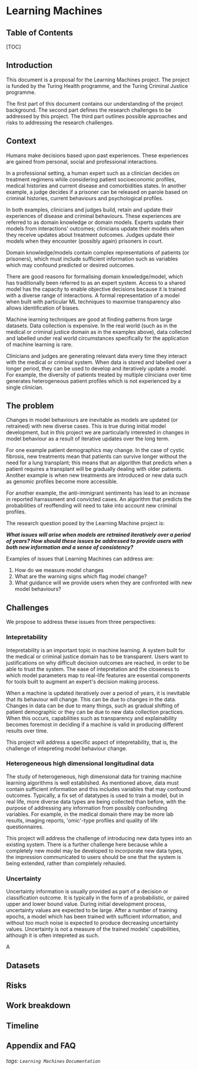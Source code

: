 
Learning Machines
===

## Table of Contents

[TOC]

## Introduction

This document is a proposal for the Learning Machines project. The project is funded by the Turing Health programme, and the Turing Criminal Justice programme. 

The first part of this document contains our understanding of the project background. The second part defines the research challenges to be addressed by this project. The third part outlines possible approaches and risks to addressing the research challenges.

## Context

Humans make decisions based upon past experiences. These experiences are gained from personal, social and professional interactions.

In a professional setting, a human expert such as a clinician decides on treatment regimens while considering patient socioeconomic profiles, medical histories and current disease and comorbidities states. In another example, a judge decides if a prisoner can be released on parole based on criminal histories, current behaviours and psychological profiles.

In both examples, clinicians and judges build, retain and update their experiences of disease and criminal behaviours. These experiences are referred to as domain knowledge or domain models. Experts update their models from interactions' outcomes; clinicians update their models when they receive updates about treatment outcomes. Judges update their models when they encounter (possibly again) prisoners in court.

Domain knowledge/models contain complex representations of patients (or prisoners), which must include sufficient information such as variables which may confound predicted or desired outcomes.

There are good reasons for formalising domain knowledge/model, which has traditionally been referred to as an expert system. Access to a shared model has the capacity to enable objective decisions because it is trained with a diverse range of interactions. A formal representation of a model when built with particular ML techniques to maximise transparency also allows identification of biases.

Machine learning techniques are good at finding patterns from large datasets. Data collection is expensive. In the real world (such as in the medical or criminal justice domain as in the examples above), data collected and labelled under real world circumstances specifically for the application of machine learning is rare.

Clinicians and judges are generating relevant data every time they interact with the medical or criminal system. When data is stored and labelled over a longer period, they can be used to develop and iteratively update a model. For example, the diversity of patients treated by multiple clinicians over time generates heterogeneous patient profiles which is not experienced by a single clinician.


## The problem

Changes in model behaviours are inevitable as models are updated (or retrained) with new diverse cases. This is true during initial model development, but in this project we are particularly interested in changes in model behaviour as a result of iterative updates over the long term. 

For one example patient demographics may change. In the case of cystic fibrosis, new treatments mean that patients can survive longer without the need for a lung transplant; this means that an algorithm that predicts when a patient requires a transplant will be gradually dealing with older patients. Another example is when new treatments are introduced or new data such as genomic profiles become more accessible.

For another example, the anti-immigrant sentiments has lead to an increase in reported harrassment and convicted cases. An algorithm that predicts the probabilities of reoffending will need to take into account new criminal profiles.

The research question posed by the Learning Machine project is: 

***What issues will arise when models are retrained iteratively over a period of years? How should these issues be addressed to provide users with both new information and a sense of consistency?*** 

Examples of issues that Learning Machines can address are: 

1. How do we measure model changes
2. What are the warning signs which flag model change?
3. What guidance will we provide users when they are confronted with new model behaviours?

## Challenges

We propose to address these issues from three perspectives:

### Intepretability 

Intepretability is an important topic in machine learning. A system built for the medical or criminal justice domain has to be transparent. Users want to justifications on why difficult decision outcomes are reached, in order to be able to trust the system. The ease of intepretation and the closeness to which model parameters map to real-life features are essential components for tools built to augment an expert's decision making process.

When a machine is updated iteratively over a period of years, it is inevitable that its behaviour will change. This can be due to changes in the data. Changes in data can be due to many things, such as gradual shifting of patient demographic or they can be due to new data collection practices. When this occurs, capabilities such as transparency and explainability becomes foremost in deciding if a machine is valid in producing different results over time. 

This project will address a specific aspect of intepretability, that is, the challenge of intepreting model behaviour change. 

### Heterogeneous high dimensional longitudinal data 

The study of heterogeneous, high dimensional data for training machine learning algorithms is well established. As mentioned above, data must contain sufficient information and this includes variables that may confound outcomes. Typically, a fix set of datatypes is used to train a model, but in real life, more diverse data types are being collected than before, with the purpose of addressing any information from possibly confounding variables. For example, in the medical domain there may be more lab results, imaging reports, 'omic'-type profiles and quality of life questionnaires.

This project will address the challenge of introducing new data types into an existing system. There is a further challenge here because while a completely new model may be developed to incorporate new data types, the impression communicated to users should be one that the system is being extended, rather than completely rehauled. 

### Uncertainty

Uncertainty information is usually provided as part of a decision or classification outcome. It is typically in the form of a probabilistic, or paired upper and lower bound value. During initial development process, uncertainty values are expected to be large. After a number of training epochs, a model which has been trained with sufficient information, and without too much noise is expected to produce decreasing uncertainty values. Uncertainty is not a measure of the trained models' capabilities, although it is often intepreted as such.

A 










## Datasets

## Risks

## Work breakdown

## Timeline

## Appendix and FAQ

###### tags: `Learning Machines` `Documentation`
